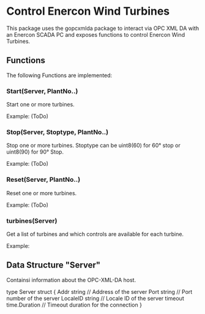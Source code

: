 # Control Enercon Wind Turbines

This package uses the gopcxmlda package to interact via OPC XML DA with an Enercon SCADA PC and exposes functions to control Enercon Wind Turbines.

## Functions
The following Functions are implemented:
### Start(Server, PlantNo..)
Start one or more turbines.

Example: (ToDo)

### Stop(Server, Stoptype, PlantNo..)
Stop one or more turbines. Stoptype can be uint8(60) for 60° stop or uint8(90) for 90° Stop.

Example: (ToDo)

### Reset(Server, PlantNo..)
Reset one or more turbines.

Example: (ToDo)

### turbines(Server)
Get a list of turbines and which controls are available for each turbine.

Example:

## Data Structure "Server"
Containsi information about the OPC-XML-DA host.

type Server struct {
	Addr     string        // Address of the server
	Port     string        // Port number of the server
	LocaleID string        // Locale ID of the server
	timeout  time.Duration // Timeout duration for the connection
}
